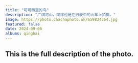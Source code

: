 ```yaml
---
title: "可可西里的鸟"
description: "广阔河山，同样也是在行驶中的火车上拍摄。"
image: https://photo.chachaphoto.uk/659834364.jpg
featured: false
date: 2024-09-06
albums: qinghai
---
```


## This is the full description of the photo.
